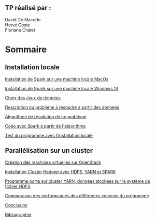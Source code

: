 ## TP réalisé par : 
David De Macedo<br>
Hervé Coste<br>
Floriane Chalet<br>


# Sommaire

## Installation locale 

[Installation de Spark sur une machine locale MacOs](https://daviddemacedo.github.io/sid_spark/install_local_macos/)

[Installation de Spark sur une machine locale Windows 10](https://daviddemacedo.github.io/sid_spark/install_local_win/)

[Choix des Jeux de données](https://daviddemacedo.github.io/sid_spark/choixjdd/)

[Description du problème à résoudre à partir des données](https://daviddemacedo.github.io/sid_spark/descpb/)

[Algorithme de résolution de ce problème](https://daviddemacedo.github.io/sid_spark/algo)

[Code avec Spark à partir de l'algorithme](https://daviddemacedo.github.io/sid_spark/codepy/)

[Test du programme avec l'installation locale](https://daviddemacedo.github.io/sid_spark/testlocal/)

## Parallélisation sur un cluster

[Création des machines virtuelles sur OpenStack](https://daviddemacedo.github.io/sid_spark/openstack/)

[Installation Cluster Hadoop avec HDFS, YARN et SPARK](https://daviddemacedo.github.io/sid_spark/installcluster/)

[Programme porté sur cluster YARN, données stockées sur le système de fichier HDFS](https://daviddemacedo.github.io/sid_spark/progcluster/)

[Comparaison des performances des différentes versions du programme](https://daviddemacedo.github.io/sid_spark/compperf/)

[Conclusion](https://daviddemacedo.github.io/sid_spark/conclusion/)

[Bibliographie](https://daviddemacedo.github.io/sid_spark/biblio/)


